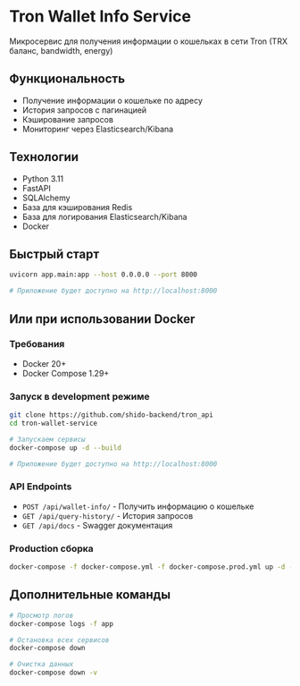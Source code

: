 # Tron Wallet Info Service

Микросервис для получения информации о кошельках в сети Tron (TRX баланс, bandwidth, energy)

## Функциональность

- Получение информации о кошельке по адресу
- История запросов с пагинацией
- Кэширование запросов
- Мониторинг через Elasticsearch/Kibana

## Технологии

- Python 3.11
- FastAPI
- SQLAlchemy
- База для кэширования Redis
- База для логирования Elasticsearch/Kibana
- Docker 

## Быстрый старт

```bash
uvicorn app.main:app --host 0.0.0.0 --port 8000

# Приложение будет доступно на http://localhost:8000
```

## Или при использовании Docker

### Требования

- Docker 20+
- Docker Compose 1.29+

### Запуск в development режиме

```bash
git clone https://github.com/shido-backend/tron_api
cd tron-wallet-service

# Запускаем сервисы
docker-compose up -d --build

# Приложение будет доступно на http://localhost:8000
```

### API Endpoints

- `POST /api/wallet-info/` - Получить информацию о кошельке
- `GET /api/query-history/` - История запросов
- `GET /api/docs` - Swagger документация

### Production сборка

```bash
docker-compose -f docker-compose.yml -f docker-compose.prod.yml up -d --build
```

## Дополнительные команды

```bash
# Просмотр логов
docker-compose logs -f app

# Остановка всех сервисов
docker-compose down

# Очистка данных
docker-compose down -v
```